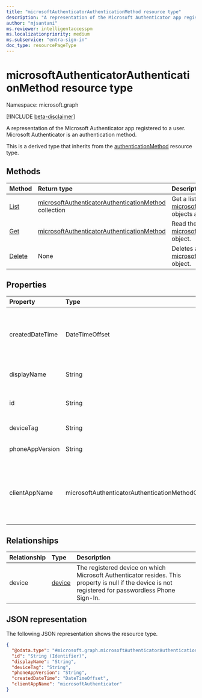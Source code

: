 ```yaml
---
title: "microsoftAuthenticatorAuthenticationMethod resource type"
description: "A representation of the Microsoft Authenticator app registered to a user. Microsoft Authenticator is an authentication method."
author: "mjsantani"
ms.reviewer: intelligentaccesspm
ms.localizationpriority: medium
ms.subservice: "entra-sign-in"
doc_type: resourcePageType
---
```


# microsoftAuthenticatorAuthenticationMethod resource type

Namespace: microsoft.graph

[!INCLUDE [beta-disclaimer](../../includes/beta-disclaimer.md)]

A representation of the Microsoft Authenticator app registered to a user. Microsoft Authenticator is an authentication method.

This is a derived type that inherits from the [authenticationMethod](authenticationmethod.md) resource type.

## Methods
|Method|Return type|Description|
|:---|:---|:---|
|[List](../api/microsoftauthenticatorauthenticationmethod-list.md)|[microsoftAuthenticatorAuthenticationMethod](../resources/microsoftauthenticatorauthenticationmethod.md) collection|Get a list of the [microsoftAuthenticatorAuthenticationMethod](../resources/microsoftauthenticatorauthenticationmethod.md) objects and their properties.|
|[Get](../api/microsoftauthenticatorauthenticationmethod-get.md)|[microsoftAuthenticatorAuthenticationMethod](../resources/microsoftauthenticatorauthenticationmethod.md)|Read the properties and relationships of a [microsoftAuthenticatorAuthenticationMethod](../resources/microsoftauthenticatorauthenticationmethod.md) object.|
|[Delete](../api/microsoftauthenticatorauthenticationmethod-delete.md)|None|Deletes a [microsoftAuthenticatorAuthenticationMethod](../resources/microsoftauthenticatorauthenticationmethod.md) object.|

## Properties
|Property|Type|Description|
|:---|:---|:---|
|createdDateTime|DateTimeOffset|The date and time that this app was registered. This property is null if the device is not registered for passwordless Phone Sign-In.|
|displayName|String|The name of the device on which this app is registered.|
|id|String|A unique identifier for this authentication method. Inherited from [authenticationMethod](../resources/authenticationmethod.md)|
|deviceTag|String|Tags containing app metadata.|
|phoneAppVersion|String|Numerical version of this instance of the Authenticator app.|
|clientAppName|microsoftAuthenticatorAuthenticationMethodClientAppName|The app that the user has registered to use to approve push notifications. The possible values are: `microsoftAuthenticator`, `outlookMobile`, `unknownFutureValue`.|

## Relationships
|Relationship|Type|Description|
|:---|:---|:---|
|device|[device](../resources/device.md)|The registered device on which Microsoft Authenticator resides. This property is null if the device is not registered for passwordless Phone Sign-In.|

## JSON representation
The following JSON representation shows the resource type.
<!-- {
  "blockType": "resource",
  "keyProperty": "id",
  "@odata.type": "microsoft.graph.microsoftAuthenticatorAuthenticationMethod",
  "baseType": "microsoft.graph.authenticationMethod",
  "openType": false
}
-->
``` json
{
  "@odata.type": "#microsoft.graph.microsoftAuthenticatorAuthenticationMethod",
  "id": "String (Identifier)",
  "displayName": "String",
  "deviceTag": "String",
  "phoneAppVersion": "String",
  "createdDateTime": "DateTimeOffset",
  "clientAppName": "microsoftAuthenticator"
}
```

